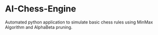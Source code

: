 # AI-Chess-Engine
Automated python application to simulate basic chess rules using MinMax Algorithm and AlphaBeta pruning.


